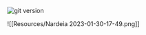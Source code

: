 ![git version](obsidian://open?vault=Vezen%20Prime&file=Resources%2FNardeia%202023-01-30-17-49.png)

![[Resources/Nardeia 2023-01-30-17-49.png]]

